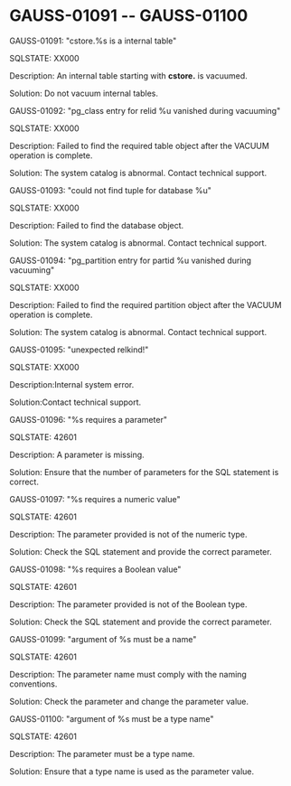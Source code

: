 # GAUSS-01091 -- GAUSS-01100<a name="EN-US_TOPIC_0302073602"></a>

GAUSS-01091: "cstore.%s is a internal table"

SQLSTATE: XX000

Description: An internal table starting with  **cstore.**  is vacuumed.

Solution: Do not vacuum internal tables.

GAUSS-01092: "pg\_class entry for relid %u vanished during vacuuming"

SQLSTATE: XX000

Description: Failed to find the required table object after the VACUUM operation is complete.

Solution: The system catalog is abnormal. Contact technical support.

GAUSS-01093: "could not find tuple for database %u"

SQLSTATE: XX000

Description: Failed to find the database object.

Solution: The system catalog is abnormal. Contact technical support.

GAUSS-01094: "pg\_partition entry for partid %u vanished during vacuuming"

SQLSTATE: XX000

Description: Failed to find the required partition object after the VACUUM operation is complete.

Solution: The system catalog is abnormal. Contact technical support.

GAUSS-01095: "unexpected relkind!"

SQLSTATE: XX000

Description:Internal system error.

Solution:Contact technical support.

GAUSS-01096: "%s requires a parameter"

SQLSTATE: 42601

Description: A parameter is missing.

Solution: Ensure that the number of parameters for the SQL statement is correct.

GAUSS-01097: "%s requires a numeric value"

SQLSTATE: 42601

Description: The parameter provided is not of the numeric type.

Solution: Check the SQL statement and provide the correct parameter.

GAUSS-01098: "%s requires a Boolean value"

SQLSTATE: 42601

Description: The parameter provided is not of the Boolean type.

Solution: Check the SQL statement and provide the correct parameter.

GAUSS-01099: "argument of %s must be a name"

SQLSTATE: 42601

Description: The parameter name must comply with the naming conventions.

Solution: Check the parameter and change the parameter value.

GAUSS-01100: "argument of %s must be a type name"

SQLSTATE: 42601

Description: The parameter must be a type name.

Solution: Ensure that a type name is used as the parameter value.

